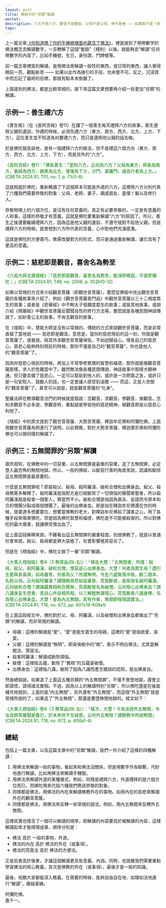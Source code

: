```yaml
---
layout: post
title: 佛經中的“另類”解讀
wechat: 
description: 六方不是六方，觀音不是觀音，父母不是父母，佛不是佛 —— 如果都不是？那會是什麼呢？本文介紹了佛經中的幾個“另類”解讀：用佛法的究竟法解讀方便法，用內涵解讀外相，用佛法解讀外道和世俗事物。
tags:
---
```


上一篇文章[《你知道嗎？你的手機號裡面也蘊含了佛法》](https://mp.weixin.qq.com/s/NkozzuZg_PdXdrnkpPWZjg)，裡面提到了用帶數字的佛法概念去解讀數字，一旦瞭解了這個“套路”（規則）以後。就能夠去“解讀”任何帶數字的內容了，比如手機號，生日，身份證，門牌號等。

前一篇文章裡面的解讀，是用佛法來解讀一般性的東西，或日常的東西，讓人覺得眼前一亮，觀點新奇 —— 如果以此作為接引的手段，也未嘗不可。反之，沉浸其中而忘記了最終的目標，那就有點本末倒置了。

上面提到的佛法，都是比較常規的。接下來這篇文章想要再介紹一些更加“另類”的解讀。

## 示例一：善生禮六方

《善生經》（在《長阿含經》卷11）在講了一個善生每天禮拜六方的故事，善生遵照父親的遺訓，作禮的時候，必須先禮六方（東方、南方、西方、北方、上方、下方）。這位善生並不知道為何要禮六方，而只是遵照他父親的話去做。

於是佛陀就告訴他，是有一個禮拜六方的做法，但不是禮這六個方向（東方、南方、西方、北方、上方、下方），而是另外的“六方”。

<span style="color:green">《長阿含經》卷11：「佛告善生：「當知六方，云何為六方？父母為東方，師長為南方，妻婦為西方，親黨為北方，僮僕為下方，沙門、婆羅門、諸高行者為上方。」(CBETA 2024.R1, T01, no. 1, p. 71c5-8)

這就相當於佛陀，重新解讀了下這個原本可能是外道的六方。這裡用六方分別代表了六種我們需要恭敬的對象：父母、老師、妻子、親戚朋友、童僕丫鬟以及修行人。

恭敬物理上的六個方位，是沒有任何意義的。真正有必要恭敬的，一定是有意義的人和事。這樣的恭敬才有意義，這就是佛陀要重新解讀“六方”的原因了。所以，善生之後還要繼續禮拜六方，因為這是他父親的遺訓，不遵守就對不起他父親。但是禮拜六方的時候，就會想到六方所代表的含義，心中對他們充滿感激。

這就是佛陀的方便善巧，無需改變對方的形式，而只是通過重新解讀，讓它具有了更高的意義。

## 示例二：慈悲即是觀音，喜舍名為勢至

<span style="color:green">《六祖大師法寶壇經》：「慈悲即是觀音，喜舍名為勢至，能淨即釋迦，平直即彌陀；」(CBETA 2024.R1, T48, no. 2008, p. 352b10-12)

如果以常規的方式來介紹觀音菩薩（即觀世音菩薩），要麼從佛經中找出觀世音菩薩的各種故事來介紹了，例如《觀世音菩薩普門品》中觀世音菩薩以三十二相度眾生的故事；或者是《悲華經》中不眴太子發願度眾生的故事；或是其他故事。或說介紹《楞嚴經》中觀世音菩薩反聞聞自性的修行方法等。要麼就是各種民間神話傳說了，如妙善公主的故事，不肯去觀音的故事。

在《壇經》中，慧能大師並沒有以常規的、傳統的方式來說觀世音菩薩，而是非常直接了當地說 —— 慈悲即是觀音。意思是，當你的慈悲現前的這一刻，你就是觀音菩薩了。或者說，與其外求觀世音菩薩保佑，不如迴歸自心，增長自己的慈悲心，慈悲心能夠時刻現前的時候，那你不僅是自己的“觀音菩薩”，你也是他人的“觀音菩薩”了。

因為你慈悲心現前的時候，再加上平常學修累積的智慧和福德，那你就能像觀音菩薩那樣，求人於危難當中了。雖然無法像各種民間傳說、神話故事中那樣大顯神通，但只要具備了慈悲心，一定可以幫助到他人的，或許是一次燃眉之急，或許只是一句安慰人、鼓勵人的話，也一定會讓人感受到溫暖 —— 而這，正是人世間的“觀音菩薩”了。甚至可以說是，就是觀音菩薩的“化身”。

聖嚴法師在教導觀音法門的時候就提倡說：念觀音，求觀音，學觀音，做觀音。念和求觀音不必多說，學觀音時，重點就是學習他的慈悲精神，做觀音即是以慈悲心利他了。

《壇經》中的原文提到了觀世音菩薩、大勢至菩薩、釋迦牟尼佛和阿彌陀佛。上面用觀世音菩薩為例進行了說明，以此類推，對於大勢至菩薩、釋迦摩尼佛和阿彌陀佛也可以做同樣的解讀了。

## 示例三：五無間罪的“另類”解讀

眾所周知，在佛教中的一切惡業，以五無間罪是最重的惡業，造了五無間罪，必定墮入最恐怖的無間地獄。所以，一般的佛經，以斷惡行善的角度來說，認識和斷除這五無間罪是最首要的。

什麼是五無間罪呢？即是殺父、殺母、殺阿羅漢、破和合僧和出佛身血。殺父、殺母無需多解釋了。殺阿羅漢是指對方是已經斷除了一切煩惱的聲聞乘聖者，所以殺阿羅漢就是殺害一個聖人，罪當然不小。破和合僧是指因為兩舌、妄語而令原本和合的僧團分裂成兩個僧團了。最後的出佛身血，即是指在釋迦牟尼佛還在世的時候，提婆達多想要篡位，想要當佛教的老大，對釋迦牟尼佛起了謀害之心，用了各種手段來傷害佛陀，但是因為佛陀智慧和福德，佛陀是不可能被殺害的。所以對佛陀的最大傷害，就讓佛受傷出血了。

從上面這段解釋來說，不難看出這五無間罪的嚴重程度。別說佛教了，就是以普通社會來說，殺父、殺母都是罪大惡極了，社會影響極其惡劣了。

但是在《楞伽經》中，佛陀又做了一番“另類”解讀。

<span style="color:green">《大乘入楞伽經》卷4〈3 無常品(四-五)〉：「佛告大慧：「五無間者，所謂：殺母，殺父，殺阿羅漢，破和合僧，懷惡逆心出佛身血。大慧！何者為眾生母？謂引生愛與貪喜俱，如母養育。何者為父？所謂無明，令生六處聚落中故。斷二根本，名殺父母。云何殺阿羅漢？謂隨眠為怨如鼠毒發，究竟斷彼，是故說名殺阿羅漢。云何破和合僧？謂諸蘊異相和合積聚，究竟斷彼名為破僧。云何噁心出佛身血？謂八識身妄生思覺，見自心外自相共相，以三解脫無漏噁心，究竟斷彼八識身佛，名為噁心出佛身血。大慧！是為內五無間，若有作者，無間即得現證實法。」(CBETA 2024.R1, T16, no. 672, pp. 607c18-608a1)

在上面這段經文中，佛陀對於父、母、阿羅漢，以及破僧和出佛身血都做出了“另類”的解讀，而非常規的解讀。

* 母親：這裡的解讀是“愛”，“愛”是能生眾生的母親，這裡的“愛”是指欲愛、貪愛。
* 父親：這裡的解讀是“無明”，即貪嗔痴中的“痴”，表示不明白佛法，尤其是解脫法、菩提法。
* 殺害阿羅漢：解讀成斷除煩惱。
* 破僧：這裡指五蘊，斷除了“異相”的五蘊是破僧。
* 出佛身血：這裡指八識，破除了因為八識而產生錯誤的認知，是出佛身血。

然後總結說，如果造了上面這五種另類的“內五無間罪”，不僅不會墮地獄，還會立即證悟，證得諸法實相。不過，因為以上的解讀特別“另類”，所以佛陀還是在後面補充地說到，上面的是“內五無間”，另外還有“外五無間”，而這個“外五無間”就是常規所說的了，如果造了“外五無間”，那還是要墮無間地獄的。經文如下：

<span style="color:green">《大乘入楞伽經》卷4〈3 無常品(四-五)〉：「複次，大慧！今為汝說外五無間，令汝及餘菩薩聞是義已，於未來世不生疑惑。云何外五無間？謂餘教中所說無間」(CBETA 2024.R1, T16, no. 672, p. 608a1-4)

## 總結

包括上一篇文章，以及這篇文章中的“另類”解讀，我們一共介紹了這樣的四種解讀：
1. 用佛法來解讀一般的事物，看起來和佛法沒關係，但是用數字作為聯繫，巧妙地進行解讀。比如用佛法來解讀手機號。
2. 用佛法來解讀外道的某種儀式，例如，同樣是禮拜六方，外道禮拜的是六個方位而已，而佛陀用來代指六種我們應該恭敬的對象。
3. 同樣都是佛法，用佛法的內在來解讀佛教外在的事物。如用內在的慈悲來解讀外在的觀音菩薩。
4. 同樣都是佛法，用佛法來反轉一些常規的說法。例如，用內五無間來反轉外五無間。

這裡其實也隱含了一個可以解讀的順序，即解讀的內容要高於被解讀的內容，這樣解讀起來才能順理成章，順序分別是：<br>
* 佛法 高於 一般的事物，外道。<br>
* 佛法的內在 高於 佛法的外在（或事項）。<br>
* 佛法的究竟法 高於 佛法的方便法。<br>

正是前者高於後者，才讓這個解讀更具有意義、內涵。同時，也提醒我們需要重點學習佛法的核心教義，其次是佛教的外在（或事項），最後才是一般的知識。

最後，祝願大家都能深入教義，在需要的時候，能夠自由自在地、如理如法地進行“解讀”，廣結善緣。

阿彌陀佛。<br>
愚千一。

